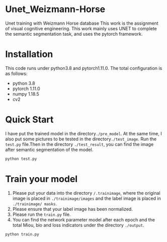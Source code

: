 # Unet_Weizmann-Horse
Unet training with Weizmann Horse database
This work is the assignment of visual cognitive engineering. This work mainly uses UNET to complete the semantic segmentation task, and uses the pytorch framework.

# Installation
This code runs under python3.8 and pytorch1.11.0. The total configuration is as follows:
- python 3.8
- pytorch 1.11.0
- numpy 1.18.5
- cv2

# Quick Start
I have put the trained model in the directory`./pre_model`. At the same time, I also put some pictures to be tested in the directory`./test_image`. Run the `test.py` file.Then in the directory `./test_result`, you can find the image after semantic segmentation of the model.

```python
python test.py
```

# Train your model
1. Please put your data into the directory `/.trainimage`, where the original image is placed in `./trainimage/images` and the label image is placed in `./trainimage/ masks`.
2. Please ensure that your label image has been normalized.
3. Please run the `train.py` file. 
4. You can find the network parameter model after each epoch and the total Miou, bio and loss indicators under the directory `./output`.

```python
python train.py
```

